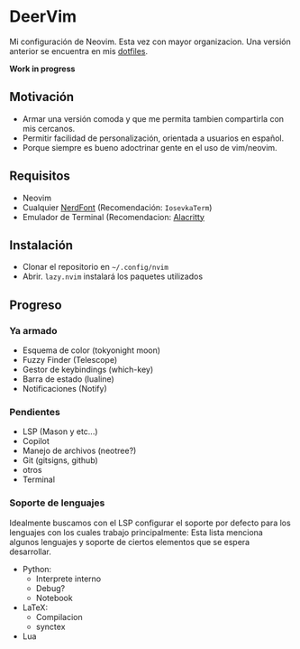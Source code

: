 # DeerVim

Mi configuración de Neovim. Esta vez con mayor organizacion.
Una versión anterior se encuentra en mis [dotfiles](https://www.github.com/dmelladoc/dotfiles).

**Work in progress**

## Motivación
- Armar una versión comoda y que me permita tambien compartirla con mis cercanos.
- Permitir facilidad de personalización, orientada a usuarios en español.
- Porque siempre es bueno adoctrinar gente en el uso de vim/neovim.

## Requisitos
- Neovim
- Cualquier [NerdFont](https://www.nerdfonts.com) (Recomendación: `IosevkaTerm`)
- Emulador de Terminal (Recomendacion: [Alacritty](https://github.com/alacritty/alacritty)

## Instalación
- Clonar el repositorio en `~/.config/nvim`
- Abrir. `lazy.nvim` instalará los paquetes utilizados


## Progreso
### Ya armado
- Esquema de color (tokyonight moon)
- Fuzzy Finder (Telescope)
- Gestor de keybindings (which-key)
- Barra de estado (lualine)
- Notificaciones (Notify)

### Pendientes
- LSP (Mason y etc...)
- Copilot
- Manejo de archivos (neotree?)
- Git (gitsigns, github)
- otros
- Terminal

### Soporte de lenguajes
Idealmente buscamos con el LSP configurar el soporte por defecto para los lenguajes con los cuales trabajo principalmente:
Esta lista menciona algunos lenguajes y soporte de ciertos elementos que se espera desarrollar.

- Python:
  - Interprete interno
  - Debug?
  - Notebook
- LaTeX:
  - Compilacion
  - synctex
- Lua

